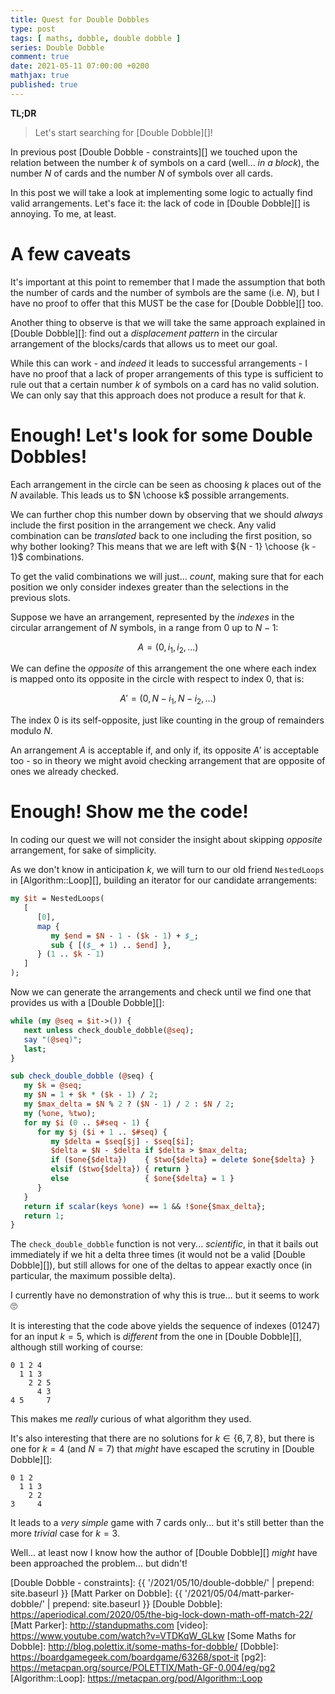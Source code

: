 ```yaml
---
title: Quest for Double Dobbles
type: post
tags: [ maths, dobble, double dobble ]
series: Double Dobble
comment: true
date: 2021-05-11 07:00:00 +0200
mathjax: true
published: true
---
```


**TL;DR**

> Let's start searching for [Double Dobble][]!

In previous post [Double Dobble - constraints][] we touched upon the
relation between the number $k$ of symbols on a card (well... *in a block*),
the number $N$ of cards and the number $N$ of symbols over all cards.

In this post we will take  a look at implementing some logic to actually
find valid arrangements. Let's face it: the lack of code in [Double
Dobble][] is annoying. To me, at least.

# A few caveats

It's important at this point to remember that I made the assumption that
both the number of cards and the number of symbols are the same (i.e.
$N$), but I have no proof to offer that this MUST be the case for
[Double Dobble][] too.

Another thing to observe is that we will take the same approach
explained in [Double Dobble][]: find out a *displacement pattern* in the
circular arrangement of the blocks/cards that allows us to meet our
goal.

While this can work - and *indeed* it leads to successful arrangements -
I have no proof that a lack of proper arrangements of this type is
sufficient to rule out that a certain number $k$ of symbols on a card
has no valid solution. We can only say that this approach does not
produce a result for that $k$.

# Enough! Let's look for some Double Dobbles!

Each arrangement in the circle can be seen as choosing $k$ places out of
the $N$ available. This leads us to $N \choose k$ possible arrangements.

We can further chop this number down by observing that we should
*always* include the first position in the arrangement we check. Any
valid combination can be *translated* back to one including the first
position, so why bother looking? This means that we are left with ${N -
1} \choose {k - 1}$ combinations.

To get the valid combinations we will just... *count*, making sure that
for each position we only consider indexes greater than the selections
in the previous slots.

Suppose we have an arrangement, represented by the *indexes* in the
circular arrangement of $N$ symbols, in a range from $0$ up to $N - 1$:

$$A = (0, i_1, i_2, ...)$$

We can define the *opposite* of this arrangement the one where each
index is mapped onto its opposite in the circle with respect to index
$0$, that is:

$$A' = (0, N - i_1, N - i_2, ...)$$

The index $0$ is its self-opposite, just like counting in the group of
remainders modulo $N$.

An arrangement $A$ is acceptable if, and only if, its opposite $A'$ is
acceptable too - so in theory we might avoid checking arrangement that
are opposite of ones we already checked.

# Enough! Show me the code!

In coding our quest we will not consider the insight about skipping
*opposite* arrangement, for sake of simplicity.

As we don't know in anticipation $k$, we will turn to our old friend
`NestedLoops` in [Algorithm::Loop][], building an iterator for our
candidate arrangements:

```perl
my $it = NestedLoops(
   [
      [0],
      map {
         my $end = $N - 1 - ($k - 1) + $_;
         sub { [($_ + 1) .. $end] },
      } (1 .. $k - 1)
   ]
);
```

Now we can generate the arrangements and check until we find one that
provides us with a [Double Dobble][]:

```perl
while (my @seq = $it->()) {
   next unless check_double_dobble(@seq);
   say "(@seq)";
   last;
}

sub check_double_dobble (@seq) {
   my $k = @seq;
   my $N = 1 + $k * ($k - 1) / 2;
   my $max_delta = $N % 2 ? ($N - 1) / 2 : $N / 2;
   my (%one, %two);
   for my $i (0 .. $#seq - 1) {
      for my $j ($i + 1 .. $#seq) {
         my $delta = $seq[$j] - $seq[$i];
         $delta = $N - $delta if $delta > $max_delta;
         if ($one{$delta})    { $two{$delta} = delete $one{$delta} }
         elsif ($two{$delta}) { return }
         else                 { $one{$delta} = 1 }
      }
   }
   return if scalar(keys %one) == 1 && !$one{$max_delta};
   return 1;
}
```

The `check_double_dobble` function is not very... *scientific*, in that
it bails out immediately if we hit a delta three times (it would not be
a valid [Double Dobble][]), but still allows for one of the deltas to
appear exactly once (in particular, the maximum possible delta).

I currently have no demonstration of why this is true... but it seems to
work 🙄

It is interesting that the code above yields the sequence of indexes $(0
1 2 4 7)$ for an input $k = 5$, which is *different* from the one in
[Double Dobble][], although still working of course:

```
0 1 2 4
  1 1 3
    2 2 5
      4 3
4 5     7
```

This makes me *really* curious of what algorithm they used.

It's also interesting that there are no solutions for $k \in \{6, 7,
8\}$, but there is one for $k = 4$ (and $N = 7$) that *might* have
escaped the scrutiny in [Double Dobble][]:

```
0 1 2
  1 1 3
    2 2
3     4
```

It leads to a *very simple* game with 7 cards only... but it's still
better than the more *trivial* case for $k = 3$.

Well... at least now I know how the author of [Double Dobble][] *might*
have been approached the problem... but didn't!

[Double Dobble - constraints]: {{ '/2021/05/10/double-dobble/' | prepend: site.baseurl }}
[Matt Parker on Dobble]: {{ '/2021/05/04/matt-parker-dobble/' | prepend: site.baseurl }}
[Double Dobble]: https://aperiodical.com/2020/05/the-big-lock-down-math-off-match-22/
[Matt Parker]: http://standupmaths.com
[video]: https://www.youtube.com/watch?v=VTDKqW_GLkw
[Some Maths for Dobble]: http://blog.polettix.it/some-maths-for-dobble/
[Dobble]: https://boardgamegeek.com/boardgame/63268/spot-it
[pg2]: https://metacpan.org/source/POLETTIX/Math-GF-0.004/eg/pg2
[Algorithm::Loop]: https://metacpan.org/pod/Algorithm::Loop
